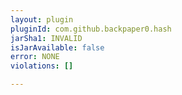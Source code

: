 ```yaml
---
layout: plugin
pluginId: com.github.backpaper0.hash
jarSha1: INVALID
isJarAvailable: false
error: NONE
violations: []

---
```

